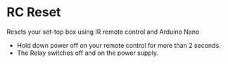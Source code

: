 # RC Reset
Resets your set-top box using IR remote control and Arduino Nano

 * Hold down power off on your remote control for more than 2 seconds.
 * The Relay switches off and on the power supply.
